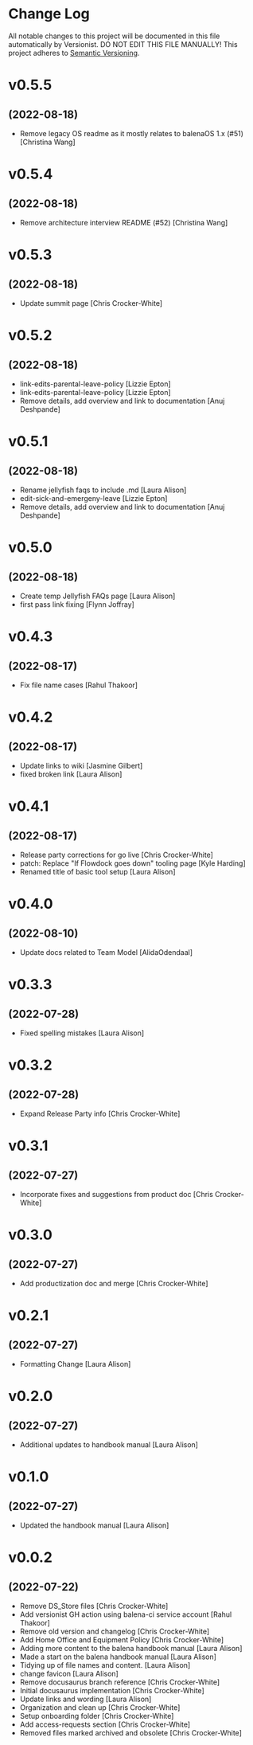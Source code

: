 # Change Log

All notable changes to this project will be documented in this file
automatically by Versionist. DO NOT EDIT THIS FILE MANUALLY!
This project adheres to [Semantic Versioning](http://semver.org/).

# v0.5.5
## (2022-08-18)

* Remove legacy OS readme as it mostly relates to balenaOS 1.x (#51) [Christina Wang]

# v0.5.4
## (2022-08-18)

* Remove architecture interview README (#52) [Christina Wang]

# v0.5.3
## (2022-08-18)

* Update summit page [Chris Crocker-White]

# v0.5.2
## (2022-08-18)

* link-edits-parental-leave-policy [Lizzie Epton]
* link-edits-parental-leave-policy [Lizzie Epton]
* Remove details, add overview and link to documentation [Anuj Deshpande]

# v0.5.1
## (2022-08-18)

* Rename jellyfish faqs to include .md [Laura Alison]
* edit-sick-and-emergeny-leave [Lizzie Epton]
* Remove details, add overview and link to documentation [Anuj Deshpande]

# v0.5.0
## (2022-08-18)

* Create temp Jellyfish FAQs page [Laura Alison]
* first pass link fixing [Flynn Joffray]

# v0.4.3
## (2022-08-17)

* Fix file name cases [Rahul Thakoor]

# v0.4.2
## (2022-08-17)

* Update links to wiki [Jasmine Gilbert]
* fixed broken link [Laura Alison]

# v0.4.1
## (2022-08-17)

* Release party corrections for go live [Chris Crocker-White]
* patch: Replace "If Flowdock goes down" tooling page [Kyle Harding]
* Renamed title of basic tool setup [Laura Alison]

# v0.4.0
## (2022-08-10)

* Update docs related to Team Model [AlidaOdendaal]

# v0.3.3
## (2022-07-28)

* Fixed spelling mistakes [Laura Alison]

# v0.3.2
## (2022-07-28)

* Expand Release Party info [Chris Crocker-White]

# v0.3.1
## (2022-07-27)

* Incorporate fixes and suggestions from product doc [Chris Crocker-White]

# v0.3.0
## (2022-07-27)

* Add productization doc and merge [Chris Crocker-White]

# v0.2.1
## (2022-07-27)

* Formatting Change [Laura Alison]

# v0.2.0
## (2022-07-27)

* Additional updates to handbook manual [Laura Alison]

# v0.1.0
## (2022-07-27)

* Updated the handbook manual [Laura Alison]

# v0.0.2
## (2022-07-22)

* Remove DS_Store files [Chris Crocker-White]
* Add versionist GH action using balena-ci service account [Rahul Thakoor]
* Remove old version and changelog [Chris Crocker-White]
* Add Home Office and Equipment Policy [Chris Crocker-White]
* Adding more content to the balena handbook manual [Laura Alison]
* Made a start on the balena handbook manual [Laura Alison]
* Tidying up of file names and content. [Laura Alison]
* change favicon [Laura Alison]
* Remove docusaurus branch reference [Chris Crocker-White]
* Initial docusaurus implementation [Chris Crocker-White]
* Update links and wording [Laura Alison]
* Organization and clean up [Chris Crocker-White]
* Setup onboarding folder [Chris Crocker-White]
* Add access-requests section [Chris Crocker-White]
* Removed files marked archived and obsolete [Chris Crocker-White]
